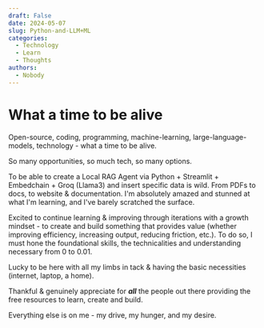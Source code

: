 ```yaml
---
draft: False
date: 2024-05-07
slug: Python-and-LLM+ML
categories:
  - Technology
  - Learn
  - Thoughts
authors:
  - Nobody
---
```


# What a time to be alive

Open-source, coding, programming, machine-learning, large-language-models, technology - what a time to be alive.

So many opportunities, so much tech, so many options.

To be able to create a Local RAG Agent via Python + Streamlit + Embedchain + Groq (Llama3) and insert specific data is wild. From PDFs to docs, to website & documentation. I'm absolutely amazed and stunned at what I'm learning, and I've barely scratched the surface.

Excited to continue learning & improving through iterations with a growth mindset - to create and build something that provides value (whether improving efficiency, increasing output, reducing friction, etc.). To do so, I must hone the foundational skills, the technicalities and understanding necessary from 0 to 0.01.

Lucky to be here with all my limbs in tack & having the basic necessities (internet, laptop, a home).

Thankful & genuinely appreciate for ***all*** the people out there providing the free resources to learn, create and build. 

Everything else is on me - my drive, my hunger, and my desire.
